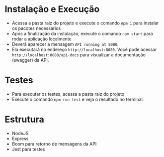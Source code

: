 
# Instalação e Execução
- Acessa a pasta raiz do projeto e execute o comando `npm i` para instalar os pacotes necessários
- Após a finalização da instalação, execute o comando `npm start` para rodar a aplicação localmente
- Deverá aparecer a mensagem `API running at 8080`.
- Ela executará no endereço `http://localhost:8080`. Você pode acessar `http://localhost:8080/api-docs` para visualizar a documentação (swagger) da API.

# Testes
- Para executar os testes, acessa a pasta raiz do projeto
- Execute o comando `npm run test` e veja o resultado no terminal.

# Estrutura
- NodeJS
- Express
- Boom para retorno de mensagens da API
- Jest para testes